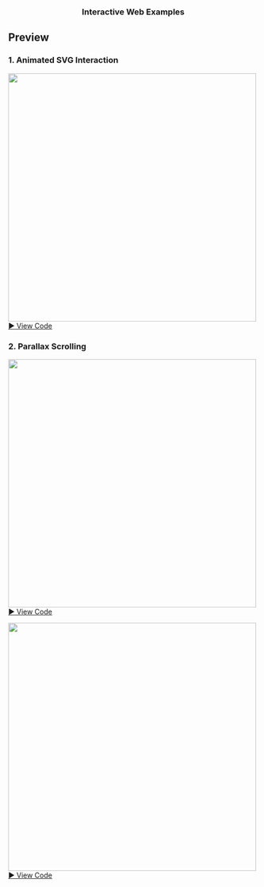 <div align="center">
  <h3 align="center">Interactive Web Examples</h3>
</div>

## Preview
### 1. Animated SVG Interaction
<img src="https://github.com/user-attachments/assets/c83d0b1a-7616-4524-8989-add9d6dbffb0" width="500"/>
<br>
<a href="">
▶︎ View Code
</a>

### 2. Parallax Scrolling
<img src="https://github.com/user-attachments/assets/d84d08a3-c809-4d0d-bd53-8e69de3962cd" width="500"/> <br>
<a href="">
▶︎ View Code
</a>

<img src="https://github.com/user-attachments/assets/6f82addc-2fb7-4a2a-8be2-b7130baec0d9" width="500"/> <br>
<a href="">
▶︎ View Code
</a>
